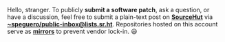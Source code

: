 Hello, stranger. To publicly **submit a software patch**, ask a question, or have a discussion, feel free to submit a plain-text post on [**SourceHut**](https://lists.sr.ht/~speguero/public-inbox) via [**~speguero/public-inbox@lists.sr.ht**](mailto:~speguero/public-inbox@lists.sr.ht). Repositories hosted on this account serve as [**mirrors**](https://git.sr.ht/~speguero) to prevent vendor lock-in. 😃
